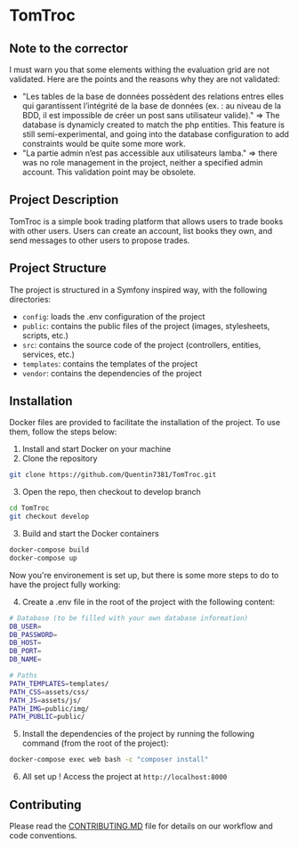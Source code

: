 # TomTroc

## Note to the corrector

I must warn you that some elements withing the evaluation grid are not validated. Here are the points and the reasons why they are not validated:
- "Les tables de la base de données possèdent des relations entres elles qui garantissent l’intégrité de la base de données (ex. : au niveau de la BDD, il est impossible de créer un post sans utilisateur valide)."
    => The database is dynamicly created to match the php entities. This feature is still semi-experimental, and going into the database configuration to add constraints would be quite some more work.
- "La partie admin n’est pas accessible aux utilisateurs lamba." => there was no role management in the project, neither a specified admin account. This validation point may be obsolete.

## Project Description

TomTroc is a simple book trading platform that allows users to trade books with other users. Users can create an account, list books they own, and send messages to other users to propose trades.

## Project Structure

The project is structured in a Symfony inspired way, with the following directories:

- `config`: loads the .env configuration of the project
- `public`: contains the public files of the project (images, stylesheets, scripts, etc.)
- `src`: contains the source code of the project (controllers, entities, services, etc.)
- `templates`: contains the templates of the project
- `vendor`: contains the dependencies of the project

## Installation

Docker files are provided to facilitate the installation of the project. To use them, follow the steps below:

1. Install and start Docker on your machine
2. Clone the repository
```bash
git clone https://github.com/Quentin7381/TomTroc.git
```
3. Open the repo, then checkout to develop branch
```bash
cd TomTroc
git checkout develop
```
3. Build and start the Docker containers
```bash
docker-compose build
docker-compose up
```

Now you're environement is set up, but there is some more steps to do to have the project fully working:

4. Create a .env file in the root of the project with the following content:
```bash
# Database (to be filled with your own database information)
DB_USER=
DB_PASSWORD=
DB_HOST=
DB_PORT=
DB_NAME=

# Paths
PATH_TEMPLATES=templates/
PATH_CSS=assets/css/
PATH_JS=assets/js/
PATH_IMG=public/img/
PATH_PUBLIC=public/
```

5. Install the dependencies of the project by running the following command (from the root of the project):
```bash
docker-compose exec web bash -c "composer install"
```

6. All set up ! Access the project at `http://localhost:8000`

## Contributing

Please read the [CONTRIBUTING.MD](CONTRIBUTING.MD) file for details on our workflow and code conventions.
